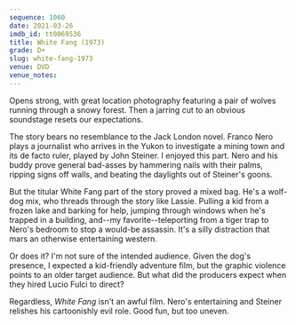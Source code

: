 ```yaml
---
sequence: 1060
date: 2021-03-26
imdb_id: tt0069536
title: White Fang (1973)
grade: D+
slug: white-fang-1973
venue: DVD
venue_notes:
---
```


Opens strong, with great location photography featuring a pair of wolves running through a snowy forest. Then a jarring cut to an obvious soundstage resets our expectations.

<!-- end -->

The story bears no resemblance to the Jack London novel. Franco Nero plays a journalist who arrives in the Yukon to investigate a mining town and its de facto ruler, played by John Steiner. I enjoyed this part. Nero and his buddy prove general bad-asses by hammering nails with their palms, ripping signs off walls, and beating the daylights out of Steiner's goons.

But the titular White Fang part of the story proved a mixed bag. He's a wolf-dog mix, who threads through the story like Lassie. Pulling a kid from a frozen lake and barking for help, jumping through windows when he's trapped in a building, and--my favorite--teleporting from a tiger trap to Nero's bedroom to stop a would-be assassin. It's a silly distraction that mars an otherwise entertaining western.

Or does it? I'm not sure of the intended audience. Given the dog's presence, I expected a kid-friendly adventure film, but the graphic violence points to an older target audience. But what did the producers expect when they hired Lucio Fulci to direct?

Regardless, _White Fang_ isn't an awful film. Nero's entertaining and Steiner relishes his cartoonishly evil role. Good fun, but too uneven.